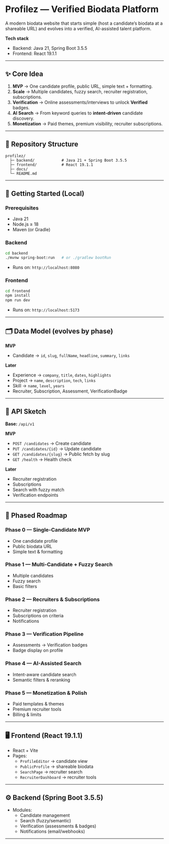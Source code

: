 # Profilez — Verified Biodata Platform

A modern biodata website that starts simple (host a candidate’s biodata at a shareable URL) and evolves into a verified, AI-assisted talent platform.

**Tech stack**
- Backend: Java 21, Spring Boot 3.5.5
- Frontend: React 19.1.1

---

## ✨ Core Idea

1. **MVP** → One candidate profile, public URL, simple text + formatting.  
2. **Scale** → Multiple candidates, fuzzy search, recruiter registration, subscriptions.  
3. **Verification** → Online assessments/interviews to unlock **Verified** badges.  
4. **AI Search** → From keyword queries to **intent-driven** candidate discovery.  
5. **Monetization** → Paid themes, premium visibility, recruiter subscriptions.  

---

## 🧱 Repository Structure

```
profilez/
  ├─ backend/            # Java 21 + Spring Boot 3.5.5
  ├─ frontend/           # React 19.1.1
  ├─ docs/
  └─ README.md
```

---

## 🚀 Getting Started (Local)

### Prerequisites
- Java 21  
- Node.js ≥ 18  
- Maven (or Gradle)  

### Backend
```bash
cd backend
./mvnw spring-boot:run   # or ./gradlew bootRun
```
- Runs on: `http://localhost:8080`

### Frontend
```bash
cd frontend
npm install
npm run dev
```
- Runs on: `http://localhost:5173`

---

## 🗂️ Data Model (evolves by phase)

**MVP**
- Candidate → `id`, `slug`, `fullName`, `headline`, `summary`, `links`

**Later**
- Experience → `company`, `title`, `dates`, `highlights`  
- Project → `name`, `description`, `tech`, `links`  
- Skill → `name`, `level`, `years`  
- Recruiter, Subscription, Assessment, VerificationBadge  

---

## 🔌 API Sketch

**Base:** `/api/v1`

**MVP**
- `POST /candidates` → Create candidate  
- `PUT /candidates/{id}` → Update candidate  
- `GET /candidates/{slug}` → Public fetch by slug  
- `GET /health` → Health check  

**Later**
- Recruiter registration  
- Subscriptions  
- Search with fuzzy match  
- Verification endpoints  

---

## 🧭 Phased Roadmap

### Phase 0 — **Single-Candidate MVP**
- One candidate profile  
- Public biodata URL  
- Simple text & formatting  

### Phase 1 — **Multi-Candidate + Fuzzy Search**
- Multiple candidates  
- Fuzzy search  
- Basic filters  

### Phase 2 — **Recruiters & Subscriptions**
- Recruiter registration  
- Subscriptions on criteria  
- Notifications  

### Phase 3 — **Verification Pipeline**
- Assessments → Verification badges  
- Badge display on profile  

### Phase 4 — **AI-Assisted Search**
- Intent-aware candidate search  
- Semantic filters & reranking  

### Phase 5 — **Monetization & Polish**
- Paid templates & themes  
- Premium recruiter tools  
- Billing & limits  

---

## 🖥️ Frontend (React 19.1.1)

- React + Vite  
- Pages:
  - `ProfileEditor` → candidate view  
  - `PublicProfile` → shareable biodata  
  - `SearchPage` → recruiter search  
  - `RecruiterDashboard` → recruiter tools  

---

## ⚙️ Backend (Spring Boot 3.5.5)

- Modules:
  - Candidate management  
  - Search (fuzzy/semantic)  
  - Verification (assessments & badges)  
  - Notifications (email/webhooks)  

---
